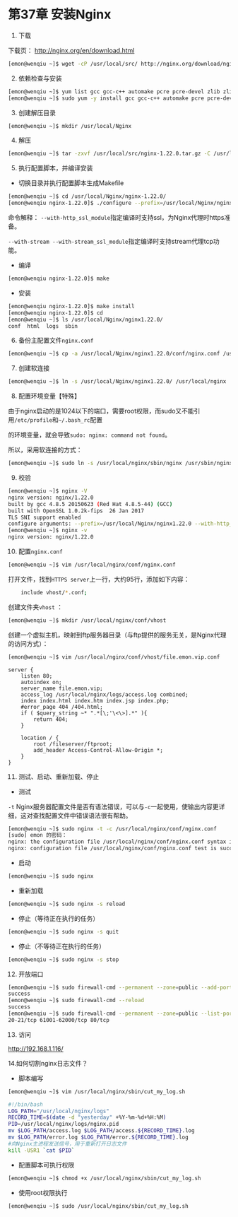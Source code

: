 # 第37章 安装Nginx

1. 下载

下载页：  http://nginx.org/en/download.html

```bash
[emon@wenqiu ~]$ wget -cP /usr/local/src/ http://nginx.org/download/nginx-1.22.0.tar.gz
```

2. 依赖检查与安装

```bash
[emon@wenqiu ~]$ yum list gcc gcc-c++ automake pcre pcre-devel zlib zlib-devel open openssl-devel
[emon@wenqiu ~]$ sudo yum -y install gcc gcc-c++ automake pcre pcre-devel zlib zlib-devel open openssl-devel
```

3. 创建解压目录

```bash
[emon@wenqiu ~]$ mkdir /usr/local/Nginx
```

4. 解压

```bash
[emon@wenqiu ~]$ tar -zxvf /usr/local/src/nginx-1.22.0.tar.gz -C /usr/local/Nginx/
```

5. 执行配置脚本，并编译安装

- 切换目录并执行配置脚本生成Makefile

```bash
[emon@wenqiu ~]$ cd /usr/local/Nginx/nginx-1.22.0/
[emon@wenqiu nginx-1.22.0]$ ./configure --prefix=/usr/local/Nginx/nginx1.22.0 --with-http_ssl_module --with-stream --with-stream_ssl_module --with-http_v2_module
```

命令解释： `--with-http_ssl_module`指定编译时支持ssl，为Nginx代理时https准备。

`--with-stream --with-stream_ssl_module`指定编译时支持stream代理tcp功能。

- 编译

```bash
[emon@wenqiu nginx-1.22.0]$ make
```

- 安装

```bash
[emon@wenqiu nginx-1.22.0]$ make install
[emon@wenqiu nginx-1.22.0]$ cd
[emon@wenqiu ~]$ ls /usr/local/Nginx/nginx1.22.0/
conf  html  logs  sbin
```

6. 备份主配置文件`nginx.conf`

```bash
[emon@wenqiu ~]$ cp -a /usr/local/Nginx/nginx1.22.0/conf/nginx.conf /usr/local/Nginx/nginx1.22.0/conf/nginx.conf.bak
```

7. 创建软连接

```bash
[emon@wenqiu ~]$ ln -s /usr/local/Nginx/nginx1.22.0/ /usr/local/nginx
```

8. 配置环境变量【特殊】

由于nginx启动的是1024以下的端口，需要root权限，而sudo又不能引用`/etc/profile`和`~/.bash_rc`配置

的环境变量，就会导致`sudo: nginx: command not found`。

所以，采用软连接的方式：

```bash
[emon@wenqiu ~]$ sudo ln -s /usr/local/nginx/sbin/nginx /usr/sbin/nginx
```

9. 校验

```bash
[emon@wenqiu ~]$ nginx -V
nginx version: nginx/1.22.0
built by gcc 4.8.5 20150623 (Red Hat 4.8.5-44) (GCC) 
built with OpenSSL 1.0.2k-fips  26 Jan 2017
TLS SNI support enabled
configure arguments: --prefix=/usr/local/Nginx/nginx1.22.0 --with-http_ssl_modul --with-http_v2_module
[emon@wenqiu ~]$ nginx -v
nginx version: nginx/1.22.0
```

10. 配置`nginx.conf`

```bash
[emon@wenqiu ~]$ vim /usr/local/nginx/conf/nginx.conf
```

打开文件，找到`HTTPS server`上一行，大约95行，添加如下内容：

```bash
    include vhost/*.conf;
```

创建文件夹`vhost` ：

```bash
[emon@wenqiu ~]$ mkdir /usr/local/nginx/conf/vhost
```

创建一个虚拟主机，映射到ftp服务器目录（与ftp提供的服务无关，是Nginx代理的访问方式）：

```bash
[emon@wenqiu ~]$ vim /usr/local/nginx/conf/vhost/file.emon.vip.conf
```

```nginx
server {
    listen 80;
    autoindex on;
    server_name file.emon.vip;
    access_log /usr/local/nginx/logs/access.log combined;
    index index.html index.htm index.jsp index.php;
    #error_page 404 /404.html;
    if ( $query_string ~* ".*[\;'\<\>].*" ){
        return 404;
    }

    location / {
        root /fileserver/ftproot;
        add_header Access-Control-Allow-Origin *;
    }
}
```

11. 测试、启动、重新加载、停止

- 测试

`-t` Nginx服务器配置文件是否有语法错误，可以与`-c`一起使用，使输出内容更详细，这对查找配置文件中错误语法很有帮助。

```bash
[emon@wenqiu ~]$ sudo nginx -t -c /usr/local/nginx/conf/nginx.conf
[sudo] emon 的密码：
nginx: the configuration file /usr/local/nginx/conf/nginx.conf syntax is ok
nginx: configuration file /usr/local/nginx/conf/nginx.conf test is successful
```

- 启动

```bash
[emon@wenqiu ~]$ sudo nginx
```

- 重新加载

```bash
[emon@wenqiu ~]$ sudo nginx -s reload
```

- 停止（等待正在执行的任务）

```bash
[emon@wenqiu ~]$ sudo nginx -s quit
```

- 停止（不等待正在执行的任务）

```bash
[emon@wenqiu ~]$ sudo nginx -s stop
```

12. 开放端口

```bash
[emon@wenqiu ~]$ sudo firewall-cmd --permanent --zone=public --add-port=80/tcp
success
[emon@wenqiu ~]$ sudo firewall-cmd --reload
success
[emon@wenqiu ~]$ sudo firewall-cmd --permanent --zone=public --list-ports
20-21/tcp 61001-62000/tcp 80/tcp
```

13. 访问

http://192.168.1.116/

14.如何切割nginx日志文件？

- 脚本编写

```bash
[emon@wenqiu ~]$ vim /usr/local/nginx/sbin/cut_my_log.sh
```

```bash
#!/bin/bash
LOG_PATH="/usr/local/nginx/logs"
RECORD_TIME=$(date -d "yesterday" +%Y-%m-%d+%H:%M)
PID=/usr/local/nginx/logs/nginx.pid
mv $LOG_PATH/access.log $LOG_PATH/access.${RECORD_TIME}.log
mv $LOG_PATH/error.log $LOG_PATH/error.${RECORD_TIME}.log
#向Nginx主进程发送信号，用于重新打开日志文件
kill -USR1 `cat $PID`
```

- 配置脚本可执行权限

```bash
[emon@wenqiu ~]$ chmod +x /usr/local/nginx/sbin/cut_my_log.sh 
```

- 使用root权限执行

```bash
[emon@wenqiu ~]$ sudo /usr/local/nginx/sbin/cut_my_log.sh 
```